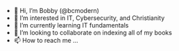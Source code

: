 - 👋 Hi, I’m Bobby (@bcmodern)
- 👀 I’m interested in IT, Cybersecurity, and Christianity
- 🌱 I’m currently learning IT fundamentals
- 💞️ I’m looking to collaborate on indexing all of my books
- 📫 How to reach me ...

<!---
bcmodern/bcmodern is a ✨ special ✨ repository because its `README.md` (this file) appears on your GitHub profile.
You can click the Preview link to take a look at your changes.
--->
